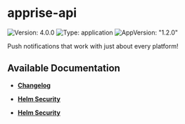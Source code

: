 # apprise-api

![Version: 4.0.0](https://img.shields.io/badge/Version-4.0.0-informational?style=flat-square) ![Type: application](https://img.shields.io/badge/Type-application-informational?style=flat-square) ![AppVersion: "1.2.0"](https://img.shields.io/badge/AppVersion-"1.2.0"-informational?style=flat-square)

Push notifications that work with just about every platform!

## Available Documentation

- [**Changelog**](CHANGELOG)

- [**Helm Security**](container-security)

- [**Helm Security**](helm-security)

